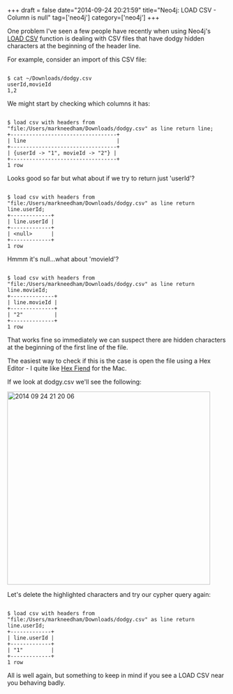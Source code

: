 +++
draft = false
date="2014-09-24 20:21:59"
title="Neo4j: LOAD CSV - Column is null"
tag=['neo4j']
category=['neo4j']
+++

<p>One problem I've seen a few people have recently when using Neo4j's <a href="http://docs.neo4j.org/chunked/stable/query-load-csv.html">LOAD CSV</a> function is dealing with CSV files that have dodgy hidden characters at the beginning of the header line.</p>


<p>For example, consider an import of this CSV file:</p>



~~~text

$ cat ~/Downloads/dodgy.csv
userId,movieId
1,2
~~~

<p>We might start by checking which columns it has:</p>



~~~cypher

$ load csv with headers from "file:/Users/markneedham/Downloads/dodgy.csv" as line return line;
+----------------------------------+
| line                             |
+----------------------------------+
| {userId -> "1", movieId -> "2"} |
+----------------------------------+
1 row
~~~

<p>Looks good so far but what about if we try to return just 'userId'?</p>



~~~cypher

$ load csv with headers from "file:/Users/markneedham/Downloads/dodgy.csv" as line return line.userId;
+-------------+
| line.userId |
+-------------+
| <null>      |
+-------------+
1 row
~~~

<p>Hmmm it's null...what about 'movieId'?</p>



~~~cypher

$ load csv with headers from "file:/Users/markneedham/Downloads/dodgy.csv" as line return line.movieId;
+--------------+
| line.movieId |
+--------------+
| "2"          |
+--------------+
1 row
~~~

<p>That works fine so immediately we can suspect there are hidden characters at the beginning of the first line of the file.</p>


<p>The easiest way to check if this is the case is open the file using a Hex Editor - I quite like <a href="http://ridiculousfish.com/hexfiend/">Hex Fiend</a> for the Mac.</p>


<p>If we look at dodgy.csv we'll see the following:</p>


<div>

<img src="{{<siteurl>}}/uploads/2014/09/2014-09-24_21-20-06.png" alt="2014 09 24 21 20 06" title="2014-09-24_21-20-06.png" border="0" width="465" height="442" /></div>

<p>Let's delete the highlighted characters and try our cypher query again:</p>



~~~cypher

$ load csv with headers from "file:/Users/markneedham/Downloads/dodgy.csv" as line return line.userId;
+-------------+
| line.userId |
+-------------+
| "1"         |
+-------------+
1 row
~~~

<p>All is well again, but something to keep in mind if you see a LOAD CSV near you behaving badly.</p>

